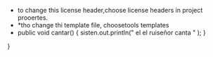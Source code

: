 * to change this license header,choose license headers in project prooertes. 
*  *tho change thi template file, choosetools templates
*  public void cantar() {
sisten.out.println(" el el ruiseñor canta " );
}

}

